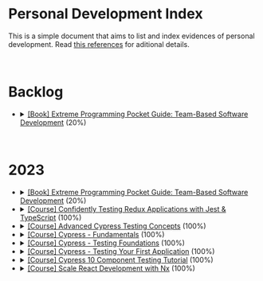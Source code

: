 # Personal Development Index

This is a simple document that aims to list and index evidences of personal development. Read [this references](./docs/references.md) for aditional details.

</br>

<h1>Backlog</h1>
<ul>
  <li>
    <details> 
      <summary>
        <a href="https://www.amazon.com.br/Extreme-Programming-Pocket-Guide-Chromatic/dp/0596004850">[Book] Extreme Programming Pocket Guide: Team-Based Software Development</a> (20%)
      </summary>
      <ul>
        <li>
          Started: 2023-11-24
        </li>
        <li>
          Finished: 2023-12-XX
        </li>
      </ul>
      </details>
  </li>
</ul>
</br>

<h1>2023</h1>
<ul>
  <li>
    <details> 
      <summary>
        <a href="https://www.amazon.com.br/Extreme-Programming-Pocket-Guide-Chromatic/dp/0596004850">[Book] Extreme Programming Pocket Guide: Team-Based Software Development</a> (20%)
      </summary>
      <ul>
        <li>
          Started: 2023-11-24
        </li>
        <li>
          Finished: 2023-12-XX
        </li>
      </ul>
      </details>
  </li>
  <li>
    <details> 
      <summary>
        <a href="https://egghead.io/courses/confidently-testing-redux-applications-with-jest-typescript-16e17d9b">[Course] Confidently Testing Redux Applications with Jest & TypeScript</a> (100%)
      </summary>
      <ul>
        <li>
          Started: 2023-11-30
        </li>
        <li>
          Finished: 2023-12-05
        </li>
      </ul>
      </details>
  </li>
  <li>
    <details> 
      <summary>
        <a href="https://learn.cypress.io/">[Course] Advanced Cypress Testing Concepts</a> (100%)
      </summary>
      <ul>
        <li>
          Started: 2023-11-23
        </li>
        <li>
          Finished: 2023-11-29
        </li>
      </ul>
      </details>
  </li>
  <li>
    <details> 
      <summary>
        <a href="https://learn.cypress.io/">[Course] Cypress - Fundamentals</a> (100%)
      </summary>
      <ul>
        <li>
          Started: 2023-11-22
        </li>
        <li>
          Finished: 2023-11-22
        </li>
      </ul>
      </details>
  </li>
  <li>
    <details> 
      <summary>
        <a href="https://learn.cypress.io/">[Course] Cypress - Testing Foundations</a> (100%)
      </summary>
      <ul>
        <li>
          Started: 2023-11-22
        </li>
        <li>
          Finished: 2023-11-22
        </li>
      </ul>
      </details>
  </li>
  <li>
    <details> 
      <summary>
        <a href="https://learn.cypress.io/">[Course] Cypress - Testing Your First Application</a> (100%)
      </summary>
      <ul>
        <li>
          Started: 2023-11-22
        </li>
        <li>
          Finished: 2023-11-22
        </li>
      </ul>
      </details>
  </li>
  <li>
    <details> 
      <summary>
        <a href="https://www.udemy.com/course/cypress-10-component-testing-tutorial">[Course] Cypress 10 Component Testing Tutorial</a> (100%)
      </summary>
      <ul>
        <li>
          Started: 2023-11-21
        </li>
        <li>
          Finished: 2023-11-21
        </li>
      </ul>
      </details>
  </li>
  <li>
    <details> 
      <summary>
        <a href="https://egghead.io/courses/scale-react-development-with-nx-4038">[Course] Scale React Development with Nx</a> (100%)
      </summary>
      <ul>
        <li>
          Started: 2023-11-20
        </li>
        <li>
          Finished: 2023-11-20
        </li>
      </ul>
      </details>
  </li>
</ul>
</br>
